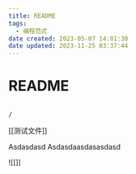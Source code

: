 ```yaml
---
title: README
tags:
  - 编程范式
date created: 2023-05-07 14:01:30
date updated: 2023-11-25 03:37:44
---
```


# README

```ActivityHistory

/

```

[[测试文件]]

Asdasdasd
Asdasdaasdasasdasd

![[]]